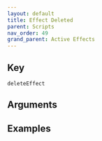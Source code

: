 ```yaml
---
layout: default
title: Effect Deleted
parent: Scripts
nav_order: 49
grand_parent: Active Effects
---
```

## Key

`deleteEffect`

## Arguments 

## Examples

